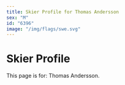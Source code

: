 ```yaml
---
title: Skier Profile for Thomas Andersson
sex: "M"
id: "6396"
image: "/img/flags/swe.svg" 
---
```


# Skier Profile

This page is for: Thomas Andersson.
    